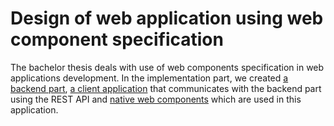 # Design of web application using web component specification

The bachelor thesis deals with use of web components specification in web applications development. In the implementation part, we created [a backend part](https://github.com/Matte478/bachelor-thesis-api), [a client application](https://github.com/Matte478/bachelor-thesis-app) that communicates with the backend part using the REST API and [native web components](https://github.com/Matte478/bachelor-thesis-components) which are used in this application.
